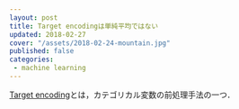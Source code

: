 ```yaml
---
layout: post
title: Target encodingは単純平均ではない
updated: 2018-02-27
cover: "/assets/2018-02-24-mountain.jpg"
published: false
categories:
 - machine learning
---
```


[Target encoding]()とは，カテゴリカル変数の前処理手法の一つ．
